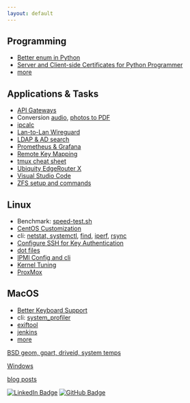 ```yaml
---
layout: default
---
```

## Programming

* [Better enum in Python](programming/python-string-enum.html)
* [Server and Client-side Certificates for Python
Programmer](programming/https.html)
* [more](programming/)

## Applications & Tasks

* [API Gateways](api-gateways.html)
* Conversion [audio](linux/convert.audio.html),
[photos to PDF](linux/convert.image2pdf.html)
* [ipcalc](linux/ipcalc.html)
* [Lan-to-Lan Wireguard](wireguard.html)
* [LDAP & AD search](ldap.html)
* [Prometheus & Grafana](linux/prometheus-grafana.html)
* [Remote Key Mapping](linux/remote.html)
* [tmux cheat sheet](linux/tmux.html)
* [Ubiquity EdgeRouter X](ubiquity.html)
* [Visual Studio Code](dot.vscode.html)
* [ZFS setup and commands](zfs.html)

## Linux

* Benchmark: [speed-test.sh](linux/speed-test.sh)
* [CentOS Customization](centos/)
* cli: [netstat, systemctl](linux/cli.html), [find](linux/find.html),
[iperf](linux/iperf.html), [rsync](linux/rsync.html)
* [Configure SSH for Key Authentication](linux/ssh.html)
* [dot files](linux/dot.files.md)
* [IPMI Config and cli](linux/ipmi.html)
* [Kernel Tuning](linux/kernel-tuning.html)
* [ProxMox](proxmox/)

## MacOS

* [Better Keyboard Support](macos/keyboard.html)
* cli: [system_profiler](macos/cli.html)
* [exiftool](macos/exiftool.html)
* [jenkins](macos/jenkins.html)
* [more](macos/)

[BSD geom, gpart, driveid, system temps](bsd/)

[Windows](windows/)


[blog posts](posts.html)


[![LinkedIn
Badge](https://img.shields.io/badge/-asokolsky-blue?style=flat&logo=Linkedin&logoColor=white)](https://www.linkedin.com/in/asokolsky/)
[![GitHub
Badge](https://img.shields.io/badge/-asokolsky-grey?style=flat&logo=Github&logoColor=white)](https://github.com/asokolsky)
